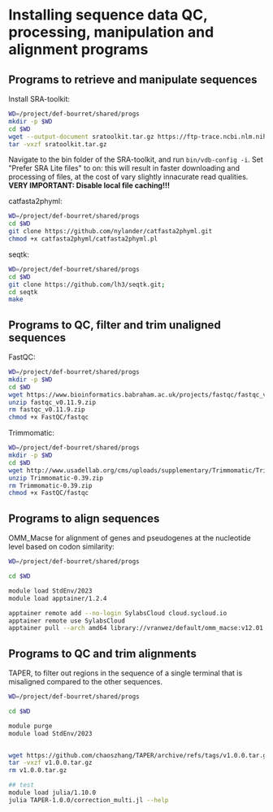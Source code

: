 # Installing sequence data QC, processing, manipulation and alignment programs

## Programs to retrieve and manipulate sequences

Install SRA-toolkit:
```bash
WD=/project/def-bourret/shared/progs
mkdir -p $WD
cd $WD
wget --output-document sratoolkit.tar.gz https://ftp-trace.ncbi.nlm.nih.gov/sra/sdk/current/sratoolkit.current-ubuntu64.tar.gz
tar -vxzf sratoolkit.tar.gz

```

Navigate to the bin folder of the SRA-toolkit, and run `bin/vdb-config -i`. Set "Prefer SRA Lite files" to on: this will result in faster downloading and processing of files, at the cost of vary slightly innacurate read qualities. **VERY IMPORTANT: Disable local file caching!!!**


catfasta2phyml:
```bash
WD=/project/def-bourret/shared/progs
cd $WD
git clone https://github.com/nylander/catfasta2phyml.git
chmod +x catfasta2phyml/catfasta2phyml.pl

```

seqtk:
```bash
WD=/project/def-bourret/shared/progs
cd $WD
git clone https://github.com/lh3/seqtk.git;
cd seqtk
make

```

## Programs to QC, filter and trim unaligned sequences

FastQC:
```bash
WD=/project/def-bourret/shared/progs
mkdir -p $WD
cd $WD
wget https://www.bioinformatics.babraham.ac.uk/projects/fastqc/fastqc_v0.11.9.zip
unzip fastqc_v0.11.9.zip
rm fastqc_v0.11.9.zip
chmod +x FastQC/fastqc

```

Trimmomatic:
```bash
WD=/project/def-bourret/shared/progs
mkdir -p $WD
cd $WD
wget http://www.usadellab.org/cms/uploads/supplementary/Trimmomatic/Trimmomatic-0.39.zip
unzip Trimmomatic-0.39.zip
rm Trimmomatic-0.39.zip
chmod +x FastQC/fastqc

```


## Programs to align sequences

OMM_Macse for alignment of genes and pseudogenes at the nucleotide level based on codon similarity:
```bash
WD=/project/def-bourret/shared/progs

cd $WD

module load StdEnv/2023
module load apptainer/1.2.4

apptainer remote add --no-login SylabsCloud cloud.sycloud.io
apptainer remote use SylabsCloud
apptainer pull --arch amd64 library://vranwez/default/omm_macse:v12.01

```


## Programs to QC and trim alignments


TAPER, to filter out regions in the sequence of a single terminal that is misaligned compared to the 
other sequences.  
```bash
WD=/project/def-bourret/shared/progs

cd $WD

module purge
module load StdEnv/2023


wget https://github.com/chaoszhang/TAPER/archive/refs/tags/v1.0.0.tar.gz
tar -vxzf v1.0.0.tar.gz
rm v1.0.0.tar.gz

## test
module load julia/1.10.0
julia TAPER-1.0.0/correction_multi.jl --help

```

